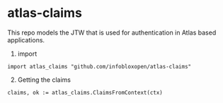 # atlas-claims

This repo models the JTW that is used for authentication in Atlas based applications.

1. import

```
import atlas_claims "github.com/infobloxopen/atlas-claims"
```


2. Getting the claims

```
claims, ok := atlas_claims.ClaimsFromContext(ctx)
```

